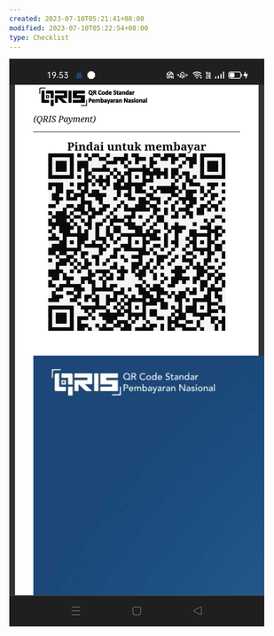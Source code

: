 ```yaml
---
created: 2023-07-10T05:21:41+08:00
modified: 2023-07-10T05:22:54+08:00
type: Checklist
---
```


![Image](./cb57a531491ebbe0ec87928933f308f5.jpg) 

